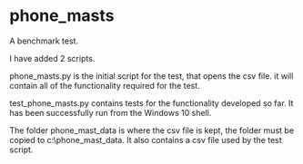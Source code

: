 # phone_masts
A benchmark test.

I have added 2 scripts.

phone_masts.py is the initial script for the test, that opens the csv file.
it will contain all of the functionality required for the test. 

test_phone_masts.py contains tests for the functionality developed so far.
It has been successfully run from the Windows 10 shell.

The folder phone_mast_data is where the csv file is kept, the folder must be copied to c:\phone_mast_data.
It also contains a csv file used by the test script.

